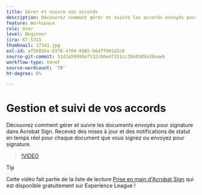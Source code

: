 ```yaml
---
title: Gérer et suivre vos accords
description: Découvrez comment gérer et suivre les accords envoyés pour signature dans Acrobat Sign
feature: Workspace
role: User
level: Beginner
jira: KT-5315
thumbnail: 17341.jpg
exl-id: af5683ba-8376-4f0d-8985-b647f901d2c0
source-git-commit: 51d1a59999a7132cb6e47351cc39a93d9a38eaeb
workflow-type: tm+mt
source-wordcount: '70'
ht-degree: 0%

---
```


# Gestion et suivi de vos accords

Découvrez comment gérer et suivre les documents envoyés pour signature dans Acrobat Sign. Recevez des mises à jour et des notifications de statut en temps réel pour chaque document que vous signez ou envoyez pour signature.

>[!VIDEO](https://video.tv.adobe.com/v/347132?quality=12&learn=on&hidetitle=true&captions=fre_fr)

>[!TIP]
>
>Cette vidéo fait partie de la liste de lecture [Prise en main d&#39;Acrobat Sign](https://experienceleague.adobe.com/fr/playlists/acrobat-sign-get-started-business-users) qui est disponible gratuitement sur Experience League !
